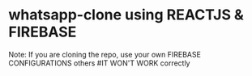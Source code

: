 # whatsapp-clone using REACTJS & FIREBASE

Note: If you are cloning the repo, use your own FIREBASE CONFIGURATIONS others #IT WON'T WORK correctly
